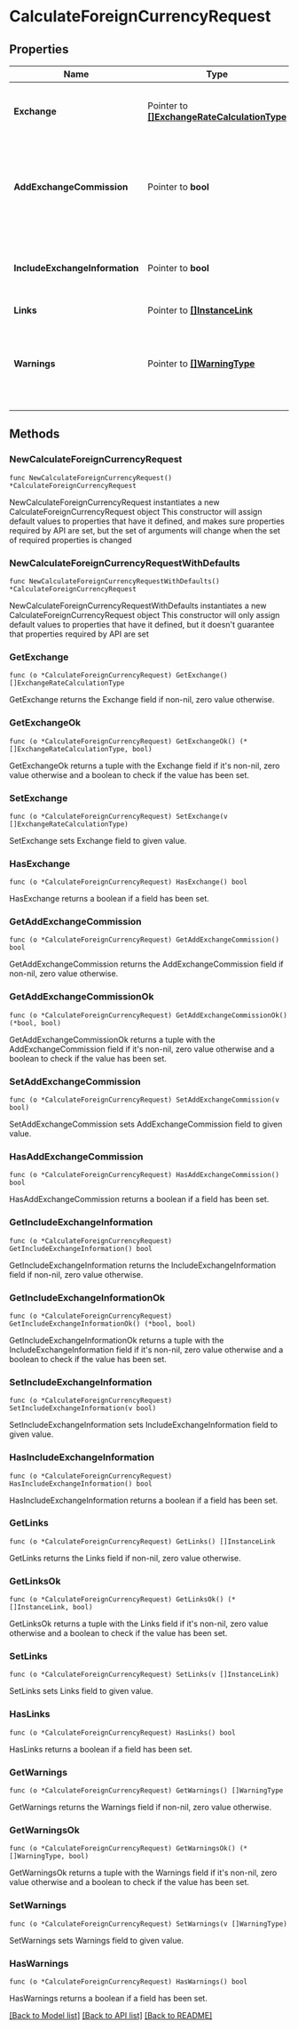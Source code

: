 # CalculateForeignCurrencyRequest

## Properties

Name | Type | Description | Notes
------------ | ------------- | ------------- | -------------
**Exchange** | Pointer to [**[]ExchangeRateCalculationType**](ExchangeRateCalculationType.md) | A set of currencies that need to be converted. | [optional] 
**AddExchangeCommission** | Pointer to **bool** | Flag to add exchange commission in order to recalculate payment amount in billing. | [optional] 
**IncludeExchangeInformation** | Pointer to **bool** | Flag to include exchange information text in response. | [optional] 
**Links** | Pointer to [**[]InstanceLink**](InstanceLink.md) |  | [optional] 
**Warnings** | Pointer to [**[]WarningType**](WarningType.md) | Used in conjunction with the Success element to define a business error. | [optional] 

## Methods

### NewCalculateForeignCurrencyRequest

`func NewCalculateForeignCurrencyRequest() *CalculateForeignCurrencyRequest`

NewCalculateForeignCurrencyRequest instantiates a new CalculateForeignCurrencyRequest object
This constructor will assign default values to properties that have it defined,
and makes sure properties required by API are set, but the set of arguments
will change when the set of required properties is changed

### NewCalculateForeignCurrencyRequestWithDefaults

`func NewCalculateForeignCurrencyRequestWithDefaults() *CalculateForeignCurrencyRequest`

NewCalculateForeignCurrencyRequestWithDefaults instantiates a new CalculateForeignCurrencyRequest object
This constructor will only assign default values to properties that have it defined,
but it doesn't guarantee that properties required by API are set

### GetExchange

`func (o *CalculateForeignCurrencyRequest) GetExchange() []ExchangeRateCalculationType`

GetExchange returns the Exchange field if non-nil, zero value otherwise.

### GetExchangeOk

`func (o *CalculateForeignCurrencyRequest) GetExchangeOk() (*[]ExchangeRateCalculationType, bool)`

GetExchangeOk returns a tuple with the Exchange field if it's non-nil, zero value otherwise
and a boolean to check if the value has been set.

### SetExchange

`func (o *CalculateForeignCurrencyRequest) SetExchange(v []ExchangeRateCalculationType)`

SetExchange sets Exchange field to given value.

### HasExchange

`func (o *CalculateForeignCurrencyRequest) HasExchange() bool`

HasExchange returns a boolean if a field has been set.

### GetAddExchangeCommission

`func (o *CalculateForeignCurrencyRequest) GetAddExchangeCommission() bool`

GetAddExchangeCommission returns the AddExchangeCommission field if non-nil, zero value otherwise.

### GetAddExchangeCommissionOk

`func (o *CalculateForeignCurrencyRequest) GetAddExchangeCommissionOk() (*bool, bool)`

GetAddExchangeCommissionOk returns a tuple with the AddExchangeCommission field if it's non-nil, zero value otherwise
and a boolean to check if the value has been set.

### SetAddExchangeCommission

`func (o *CalculateForeignCurrencyRequest) SetAddExchangeCommission(v bool)`

SetAddExchangeCommission sets AddExchangeCommission field to given value.

### HasAddExchangeCommission

`func (o *CalculateForeignCurrencyRequest) HasAddExchangeCommission() bool`

HasAddExchangeCommission returns a boolean if a field has been set.

### GetIncludeExchangeInformation

`func (o *CalculateForeignCurrencyRequest) GetIncludeExchangeInformation() bool`

GetIncludeExchangeInformation returns the IncludeExchangeInformation field if non-nil, zero value otherwise.

### GetIncludeExchangeInformationOk

`func (o *CalculateForeignCurrencyRequest) GetIncludeExchangeInformationOk() (*bool, bool)`

GetIncludeExchangeInformationOk returns a tuple with the IncludeExchangeInformation field if it's non-nil, zero value otherwise
and a boolean to check if the value has been set.

### SetIncludeExchangeInformation

`func (o *CalculateForeignCurrencyRequest) SetIncludeExchangeInformation(v bool)`

SetIncludeExchangeInformation sets IncludeExchangeInformation field to given value.

### HasIncludeExchangeInformation

`func (o *CalculateForeignCurrencyRequest) HasIncludeExchangeInformation() bool`

HasIncludeExchangeInformation returns a boolean if a field has been set.

### GetLinks

`func (o *CalculateForeignCurrencyRequest) GetLinks() []InstanceLink`

GetLinks returns the Links field if non-nil, zero value otherwise.

### GetLinksOk

`func (o *CalculateForeignCurrencyRequest) GetLinksOk() (*[]InstanceLink, bool)`

GetLinksOk returns a tuple with the Links field if it's non-nil, zero value otherwise
and a boolean to check if the value has been set.

### SetLinks

`func (o *CalculateForeignCurrencyRequest) SetLinks(v []InstanceLink)`

SetLinks sets Links field to given value.

### HasLinks

`func (o *CalculateForeignCurrencyRequest) HasLinks() bool`

HasLinks returns a boolean if a field has been set.

### GetWarnings

`func (o *CalculateForeignCurrencyRequest) GetWarnings() []WarningType`

GetWarnings returns the Warnings field if non-nil, zero value otherwise.

### GetWarningsOk

`func (o *CalculateForeignCurrencyRequest) GetWarningsOk() (*[]WarningType, bool)`

GetWarningsOk returns a tuple with the Warnings field if it's non-nil, zero value otherwise
and a boolean to check if the value has been set.

### SetWarnings

`func (o *CalculateForeignCurrencyRequest) SetWarnings(v []WarningType)`

SetWarnings sets Warnings field to given value.

### HasWarnings

`func (o *CalculateForeignCurrencyRequest) HasWarnings() bool`

HasWarnings returns a boolean if a field has been set.


[[Back to Model list]](../README.md#documentation-for-models) [[Back to API list]](../README.md#documentation-for-api-endpoints) [[Back to README]](../README.md)



